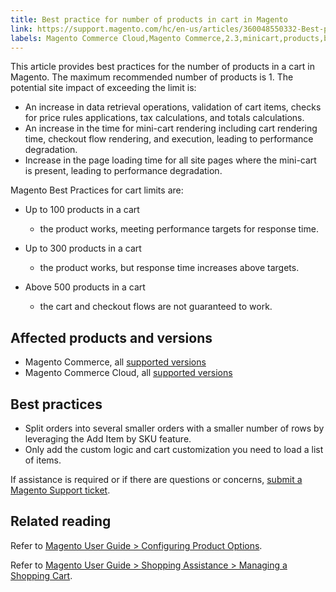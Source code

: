 ```yaml
---
title: Best practice for number of products in cart in Magento
link: https://support.magento.com/hc/en-us/articles/360048550332-Best-practice-for-number-of-products-in-cart-in-Magento
labels: Magento Commerce Cloud,Magento Commerce,2.3,minicart,products,best practices,2.3.x,2.4,2.4.x,cart
---
```


This article provides best practices for the number of products in a cart in Magento. The maximum recommended number of products is 1. The potential site impact of exceeding the limit is:

* An increase in data retrieval operations, validation of cart items, checks for price rules applications, tax calculations, and totals calculations.
* An increase in the time for mini-cart rendering including cart rendering time, checkout flow rendering, and execution, leading to performance degradation.
* Increase in the page loading time for all site pages where the mini-cart is present, leading to performance degradation.

Magento Best Practices for cart limits are:

* Up to 100 products in a cart
    
    * the product works, meeting performance targets for response time.
    
    
    
* Up to 300 products in a cart
    
    * the product works, but response time increases above targets.
    
    
    
* Above 500 products in a cart
    
    * the cart and checkout flows are not guaranteed to work.
    
    
    

## Affected products and versions

* Magento Commerce, all [supported versions](https://magento.com/sites/default/files/magento-software-lifecycle-policy.pdf) 
* Magento Commerce Cloud, all [supported versions](https://magento.com/sites/default/files/magento-software-lifecycle-policy.pdf)

## Best practices

* Split orders into several smaller orders with a smaller number of rows by leveraging the Add Item by SKU feature.
* Only add the custom logic and cart customization you need to load a list of items.

If assistance is required or if there are questions or concerns, [submit a Magento Support ticket](https://support.magento.com/hc/en-us/articles/360019088251-Submit-a-support-ticket).

## Related reading

Refer to [Magento User Guide > Configuring Product Options](https://docs.magento.com/user-guide/catalog/inventory-product-stock-options.html).

Refer to [Magento User Guide > Shopping Assistance > Managing a Shopping Cart](https://docs.magento.com/user-guide/sales/shopping-assisted-cart-manage.html#method-2-add-item-by-sku).